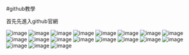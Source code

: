 #github教學

首先先進入github官網

![image](https://github.com/JIA-JA/111-case/blob/main/github-images/github1.jpg)
![image](https://github.com/JIA-JA/111-case/blob/main/github-images/github2.jpg)
![image](https://github.com/JIA-JA/111-case/blob/main/github-images/github3.jpg)
![image](https://github.com/JIA-JA/111-case/blob/main/github-images/github4.jpg)
![image](https://github.com/JIA-JA/111-case/blob/main/github-images/github5.jpg)
![image](https://github.com/JIA-JA/111-case/blob/main/github-images/github6.jpg)
![image](https://github.com/JIA-JA/111-case/blob/main/github-images/github7.jpg)
![image](https://github.com/JIA-JA/111-case/blob/main/github-images/github8.jpg)
![image](https://github.com/JIA-JA/111-case/blob/main/github-images/github9.jpg)
![image](https://github.com/JIA-JA/111-case/blob/main/github-images/github10.jpg)
![image](https://github.com/JIA-JA/111-case/blob/main/github-images/github11.jpg)
![image](https://github.com/JIA-JA/111-case/blob/main/github-images/github12.jpg)
![image](https://github.com/JIA-JA/111-case/blob/main/github-images/github13.jpg)
![image](https://github.com/JIA-JA/111-case/blob/main/github-images/github14.jpg)
![image](https://github.com/JIA-JA/111-case/blob/main/github-images/github15.jpg)
![image](https://github.com/JIA-JA/111-case/blob/main/github-images/github16.jpg)
![image](https://github.com/JIA-JA/111-case/blob/main/github-images/github17.jpg)
![image](https://github.com/JIA-JA/111-case/blob/main/github-images/github18.jpg)
![image](https://github.com/JIA-JA/111-case/blob/main/github-images/github19.jpg)
